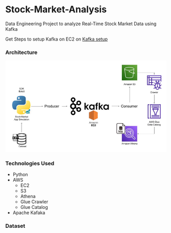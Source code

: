 # Stock-Market-Analysis
Data Engineering Project to analyze Real-Time Stock Market Data using Kafka

Get Steps to setup Kafka on EC2 on [Kafka setup](https://github.com/CKawara/Stock-Market-Analysis/blob/main/Setup-Kafka.txt)

### Architecture

![Architecture](https://github.com/CKawara/Stock-Market-Analysis/blob/main/Architecture.jpg)


### Technologies Used
 - Python
 - AWS
   - EC2
    - S3
    - Athena
    - Glue Crawler
    - Glue Catalog
 - Apache Kafaka
 
 ### Dataset
 
